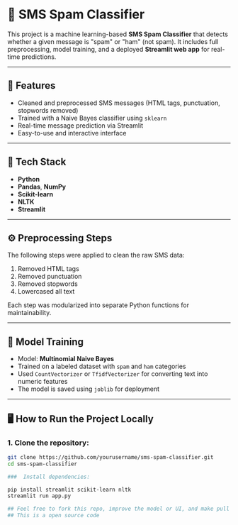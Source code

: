 # 📩 SMS Spam Classifier

This project is a machine learning-based **SMS Spam Classifier** that detects whether a given message is "spam" or "ham" (not spam). It includes full preprocessing, model training, and a deployed **Streamlit web app** for real-time predictions.

---

## 🚀 Features

- Cleaned and preprocessed SMS messages (HTML tags, punctuation, stopwords removed)
- Trained with a Naive Bayes classifier using `sklearn`
- Real-time message prediction via Streamlit
- Easy-to-use and interactive interface

---

## 🧠 Tech Stack

- **Python**
- **Pandas**, **NumPy**
- **Scikit-learn**
- **NLTK**
- **Streamlit**

---

## ⚙️ Preprocessing Steps

The following steps were applied to clean the raw SMS data:
1. Removed HTML tags
2. Removed punctuation
3. Removed stopwords
4. Lowercased all text

Each step was modularized into separate Python functions for maintainability.

---

## 🧪 Model Training

- Model: **Multinomial Naive Bayes**
- Trained on a labeled dataset with `spam` and `ham` categories
- Used `CountVectorizer` or `TfidfVectorizer` for converting text into numeric features
- The model is saved using `joblib` for deployment

---

## 🖥️ How to Run the Project Locally

### 1. Clone the repository:

```bash
git clone https://github.com/yourusername/sms-spam-classifier.git
cd sms-spam-classifier

###  Install dependencies:

pip install streamlit scikit-learn nltk
streamlit run app.py

## Feel free to fork this repo, improve the model or UI, and make pull requests!
## This is a open source code